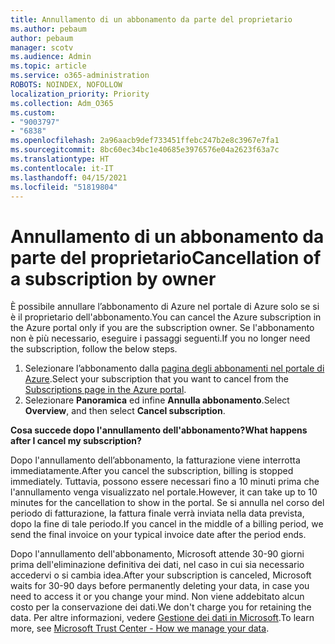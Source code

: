 ```yaml
---
title: Annullamento di un abbonamento da parte del proprietario
ms.author: pebaum
author: pebaum
manager: scotv
ms.audience: Admin
ms.topic: article
ms.service: o365-administration
ROBOTS: NOINDEX, NOFOLLOW
localization_priority: Priority
ms.collection: Adm_O365
ms.custom:
- "9003797"
- "6838"
ms.openlocfilehash: 2a96aacb9def733451ffebc247b2e8c3967e7fa1
ms.sourcegitcommit: 8bc60ec34bc1e40685e3976576e04a2623f63a7c
ms.translationtype: HT
ms.contentlocale: it-IT
ms.lasthandoff: 04/15/2021
ms.locfileid: "51819804"
---
```

# <a name="cancellation-of-a-subscription-by-owner"></a><span data-ttu-id="123e7-102">Annullamento di un abbonamento da parte del proprietario</span><span class="sxs-lookup"><span data-stu-id="123e7-102">Cancellation of a subscription by owner</span></span>

<span data-ttu-id="123e7-103">È possibile annullare l’abbonamento di Azure nel portale di Azure solo se si è il proprietario dell'abbonamento.</span><span class="sxs-lookup"><span data-stu-id="123e7-103">You can cancel the Azure subscription in the Azure portal only if you are the subscription owner.</span></span> <span data-ttu-id="123e7-104">Se l'abbonamento non è più necessario, eseguire i passaggi seguenti.</span><span class="sxs-lookup"><span data-stu-id="123e7-104">If you no longer need the subscription, follow the below steps.</span></span>

1. <span data-ttu-id="123e7-105">Selezionare l’abbonamento dalla [pagina degli abbonamenti nel portale di Azure](https://ms.portal.azure.com/#blade/Microsoft_Azure_Billing/SubscriptionsBlade).</span><span class="sxs-lookup"><span data-stu-id="123e7-105">Select your subscription that you want to cancel from the [Subscriptions page in the Azure portal](https://ms.portal.azure.com/#blade/Microsoft_Azure_Billing/SubscriptionsBlade).</span></span>
2. <span data-ttu-id="123e7-106">Selezionare **Panoramica** ed infine **Annulla abbonamento**.</span><span class="sxs-lookup"><span data-stu-id="123e7-106">Select **Overview**, and then select **Cancel subscription**.</span></span>

<span data-ttu-id="123e7-107">**Cosa succede dopo l'annullamento dell'abbonamento?**</span><span class="sxs-lookup"><span data-stu-id="123e7-107">**What happens after I cancel my subscription?**</span></span>

<span data-ttu-id="123e7-108">Dopo l'annullamento dell’abbonamento, la fatturazione viene interrotta immediatamente.</span><span class="sxs-lookup"><span data-stu-id="123e7-108">After you cancel the subscription, billing is stopped immediately.</span></span> <span data-ttu-id="123e7-109">Tuttavia, possono essere necessari fino a 10 minuti prima che l'annullamento venga visualizzato nel portale.</span><span class="sxs-lookup"><span data-stu-id="123e7-109">However, it can take up to 10 minutes for the cancellation to show in the portal.</span></span> <span data-ttu-id="123e7-110">Se si annulla nel corso del periodo di fatturazione, la fattura finale verrà inviata nella data prevista, dopo la fine di tale periodo.</span><span class="sxs-lookup"><span data-stu-id="123e7-110">If you cancel in the middle of a billing period, we send the final invoice on your typical invoice date after the period ends.</span></span>

<span data-ttu-id="123e7-111">Dopo l'annullamento dell'abbonamento, Microsoft attende 30-90 giorni prima dell'eliminazione definitiva dei dati, nel caso in cui sia necessario accedervi o si cambia idea.</span><span class="sxs-lookup"><span data-stu-id="123e7-111">After your subscription is canceled, Microsoft waits for 30-90 days before permanently deleting your data, in case you need to access it or you change your mind.</span></span> <span data-ttu-id="123e7-112">Non viene addebitato alcun costo per la conservazione dei dati.</span><span class="sxs-lookup"><span data-stu-id="123e7-112">We don't charge you for retaining the data.</span></span> <span data-ttu-id="123e7-113">Per altre informazioni, vedere [Gestione dei dati in Microsoft](https://www.microsoft.com/trust-center/privacy/data-management#leave).</span><span class="sxs-lookup"><span data-stu-id="123e7-113">To learn more, see [Microsoft Trust Center - How we manage your data](https://www.microsoft.com/trust-center/privacy/data-management#leave).</span></span>


